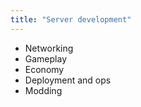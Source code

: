 ```yaml
---
title: "Server development"
---
```


* Networking
* Gameplay
* Economy
* Deployment and ops
* Modding